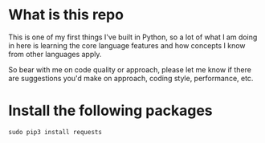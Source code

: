 # What is this repo
This is one of my first things I've built in Python, so a lot of what I am doing in here is learning the core language features and how concepts I know from other languages apply.

So bear with me on code quality or approach, please let me know if there are suggestions you'd make on approach, coding style, performance, etc.

# Install the following packages

```sudo pip3 install requests```